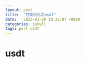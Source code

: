 ```yaml
---
layout: post
title:  "性能优化之usdt"
date:   2023-01-29 10:22:07 +0800
categories: jekyll
tags: perf usdt
---
```


# usdt
